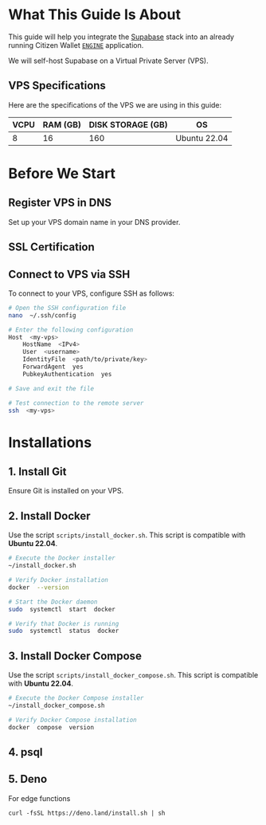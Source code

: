 # What This Guide Is About

This guide will help you integrate the [Supabase](https://supabase.com/) stack into an already running Citizen Wallet [`ENGINE`](https://github.com/citizenwallet/engine) application.

We will self-host Supabase on a Virtual Private Server (VPS).

## VPS Specifications

Here are the specifications of the VPS we are using in this guide:


| VCPU | RAM (GB) | DISK STORAGE (GB) | OS            |
|------|---------|------------------|--------------|
| 8    | 16      | 160              | Ubuntu 22.04 |

# Before We Start
## Register VPS in DNS

Set up your VPS domain name in your DNS provider.

## SSL Certification


## Connect to VPS via SSH
To connect to your VPS, configure SSH as follows:

```bash
# Open the SSH configuration file
nano  ~/.ssh/config

# Enter the following configuration
Host  <my-vps>
	HostName  <IPv4>
	User  <username>
	IdentityFile  <path/to/private/key>
	ForwardAgent  yes
	PubkeyAuthentication  yes

# Save and exit the file

# Test connection to the remote server
ssh  <my-vps>
```

# Installations
## 1. Install Git
Ensure Git is installed on your VPS.

## 2. Install Docker
Use the script `scripts/install_docker.sh`.
This script is compatible with **Ubuntu 22.04**.

```bash
# Execute the Docker installer
~/install_docker.sh

# Verify Docker installation
docker  --version

# Start the Docker daemon
sudo  systemctl  start  docker

# Verify that Docker is running
sudo  systemctl  status  docker
```

## 3. Install Docker Compose
Use the script `scripts/install_docker_compose.sh`.
This script is compatible with **Ubuntu 22.04**.

```bash
# Execute the Docker Compose installer
~/install_docker_compose.sh

# Verify Docker Compose installation
docker  compose  version
```

## 4. psql

## 5. Deno
For edge functions
```shell
curl -fsSL https://deno.land/install.sh | sh
```

